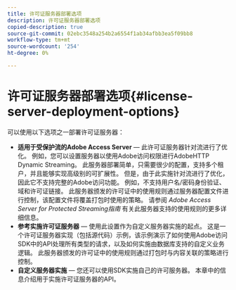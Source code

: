```yaml
---
title: 许可证服务器部署选项
description: 许可证服务器部署选项
copied-description: true
source-git-commit: 02ebc3548a254b2a6554f1ab34afbb3ea5f09bb8
workflow-type: tm+mt
source-wordcount: '254'
ht-degree: 0%

---
```


# 许可证服务器部署选项{#license-server-deployment-options}

可以使用以下选项之一部署许可证服务器：

* **适用于受保护流的Adobe Access Server**  — 此许可证服务器针对流进行了优化。 例如，您可以设置服务器以使用Adobe访问权限进行AdobeHTTP Dynamic Streaming。 此服务器部署简单，只需要很少的配置，支持多个租户，并且能够实现高级别的可扩展性。 但是，由于此实施针对流进行了优化，因此它不支持完整的Adobe访问功能。 例如，不支持用户名/密码身份验证、域和许可证链接。 此服务器颁发的许可证中的使用规则通过服务器配置文件进行控制，该配置文件将覆盖打包时使用的策略。 请参阅 *Adobe Access Server for Protected Streaming指南* 有关此服务器支持的使用规则的更多详细信息。
* **参考实施许可证服务器**  — 使用此设置作为自定义服务器实施的起点。 这是一个许可证服务器实现（包括源代码）示例，该示例演示了如何使用Adobe访问SDK中的API处理所有类型的请求，以及如何实施由数据库支持的自定义业务逻辑。 此服务器颁发的许可证中的使用规则通过打包时与内容关联的策略进行控制。
* **自定义服务器实施**  — 您还可以使用SDK实施自己的许可服务器。 本章中的信息介绍用于实施许可证服务器的API。
